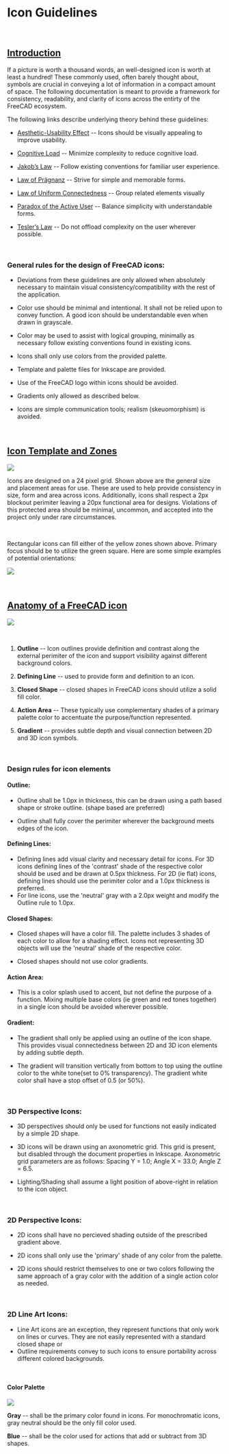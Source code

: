 # Icon Guidelines

 ‎‎

## <u>Introduction</u>

If a picture is worth a thousand words, an well-designed icon is worth at least a hundred! These commonly used, often barely thought about, symbols are crucial in conveying a lot of information in a compact amount of space. The following documentation is meant to provide a framework for consistency, readability, and clarity of icons across the entirty of the FreeCAD ecosystem.

The following links describe underlying theory behind these guidelines:

- [Aesthetic-Usability Effect](https://lawsofux.com/aesthetic-usability-effect) -- Icons should be visually appealing to improve usability.

- [Cognitive Load](https://lawsofux.com/cognitive-load/) -- Minimize complexity to reduce cognitive load.

- [Jakob’s Law](https://lawsofux.com/jakobs-law/) -- Follow existing conventions for familiar user experience.

- [Law of Prägnanz](https://lawsofux.com/law-of-pr%C3%A4gnanz/) -- Strive for simple and memorable forms.

- [Law of Uniform Connectedness](https://lawsofux.com/law-of-uniform-connectedness/) -- Group related elements visually

- [Paradox of the Active User](https://lawsofux.com/paradox-of-the-active-user/) -- Balance simplicity with understandable forms.

- [Tesler’s Law](https://lawsofux.com/teslers-law/) -- Do not offload complexity on the user wherever possible.  

 

### General rules for the design of FreeCAD icons:

- Deviations from these guidelines are only allowed when absolutely necessary to maintain visual consistency/compatibility with the rest of the application.

- Color use should be minimal and intentional. It shall not be relied upon to convey function. A good icon should be understandable even when drawn in grayscale. 

- Color may be used to assist with logical grouping, minimally as necessary follow existing conventions found in existing icons.

- Icons shall only use colors from the provided palette.

- Template and palette files for Inkscape are provided.

- Use of the FreeCAD logo within icons should be avoided.

- Gradients only allowed as described below.

- Icons are simple communication tools; realism (skeuomorphism) is avoided.

 

## <u>Icon Template and Zones</u>

![](images/iconzones.png)

Icons are designed on a 24 pixel grid. Shown above are the general size and placement areas for use. These are used to help provide consistency in size, form and area across icons. Additionally, icons shall respect a 2px blockout perimiter leaving a 20px functional area for designs. Violations of this protected area should be minimal, uncommon, and accepted into the project only under rare circumstances.

   ‎

Rectangular icons can fill either of the yellow zones shown above. Primary focus should be to utilize the green square. Here are some simple examples of potential orientations:

![](images/orientation_examples.png)

 

## <u>Anatomy of a FreeCAD icon</u>

![](/home/obelisk/anatomy.png)

 

1. **Outline** -- Icon outlines provide definition and contrast along the external perimiter of the icon and support visibility against different background colors.

2. **Defining Line** -- used to provide form and definition to an icon.

3. **Closed Shape** -- closed shapes in FreeCAD icons should utilize a solid fill color.

4. **Action Area** -- These typically use complementary shades of a primary palette color to accentuate the purpose/function represented.

5. **Gradient** -- provides subtle depth and visual connection between 2D and 3D icon symbols.

 

### Design rules for icon elements

#### Outline:

- Outline shall be 1.0px in thickness, this can be drawn using a path based shape or stroke outline. (shape based are preferred)

- Outline shall fully cover the perimiter wherever the background meets edges of the icon.

#### Defining Lines:

- Defining lines add visual clarity and necessary detail for icons. For 3D icons defining lines of the 'contrast' shade of the respective color should be used and be drawn at 0.5px thickness. For 2D (ie flat) icons, defining lines should use the perimiter color and a 1.0px thickness is preferred.
- For line icons, use the 'neutral' gray with a 2.0px weight and modify the Outline rule to 1.0px.

#### Closed Shapes:

- Closed shapes will have a color fill. The palette includes 3 shades of each color to allow for a shading effect. Icons not representing 3D objects will use the 'neutral' shade of the respective color.

- Closed shapes should not use color gradients.

#### Action Area:

- This is a color splash used to accent, but not define the purpose of a function. Mixing multiple base colors (ie green and red tones together) in a single icon should be avoided wherever possible.

#### Gradient:

- The gradient shall only be applied using an outline of the icon shape. This provides visual connectedness between 2D and 3D icon elements by adding subtle depth.

- The gradient will transition vertically from bottom to top using the outline color to the white tone(set to 0% transparency). The gradient white color shall have a stop offset of 0.5 (or 50%).

 

### 3D Perspective Icons:

- 3D perspectives should only be used for functions not easily indicated by a simple 2D shape.

- 3D icons will be drawn using an axonometric grid. This grid is present, but disabled through the document properties in Inkscape. Axonometric grid parameters are as follows: Spacing Y = 1.0; Angle X = 33.0; Angle Z = 6.5.

- Lighting/Shading shall assume a light position of above-right in relation to the icon object.

 

### 2D Perspective Icons:

* 2D icons shall have no percieved shading outside of the prescribed gradient above.

* 2D icons shall only use the 'primary' shade of any color from the palette.

* 2D icons should restrict themselves to one or two colors following the same approach of a gray color with the addition of a single action color as needed.

 

### 2D Line Art Icons:

* Line Art icons are an exception, they represent functions that only work on lines or curves. They are not easily represented with a standard closed shape or 
* Outline requirements convey to such icons to ensure portability across different colored backgrounds.

 

#### Color Palette

![](images/palette.png)

**Gray** -- shall be the primary color found in icons. For monochromatic icons, gray neutral should be the only fill color used.

**Blue** -- shall be the color used for actions that add or subtract from 3D shapes.
